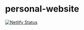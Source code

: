 # personal-website

[![Netlify Status](https://api.netlify.com/api/v1/badges/2b1d37de-69d4-45c4-a28a-d712b6bdb3e4/deploy-status)](https://app.netlify.com/sites/alexnastase/deploys)
